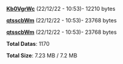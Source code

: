 [**Kb0VgrWc**](/data/Kb0VgrWc.txt) (22/12/22 - 10:53)- 12210 bytes

[**qtsscbWm**](/data/qtsscbWm.txt) (22/12/22 - 10:53)- 23768 bytes

[**qtsscbWm**](/data/qtsscbWm.txt) (22/12/22 - 10:53)- 23768 bytes

**Total Datas**: 1170

**Total Size**: 7.23 MB / 7.2 MB